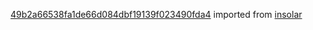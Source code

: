 [49b2a66538fa1de66d084dbf19139f023490fda4](https://github.com/insolar/insolar/commit/49b2a66538fa1de66d084dbf19139f023490fda4) imported from [insolar](https://github.com/insolar/insolar)
